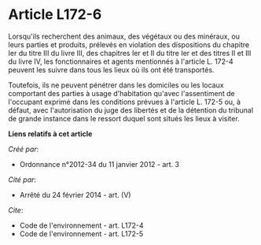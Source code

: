 # Article L172-6

Lorsqu'ils recherchent des animaux, des végétaux ou des minéraux, ou leurs parties et produits, prélevés en violation des
dispositions du chapitre Ier du titre III du livre III, des chapitres Ier et II du titre Ier et des titres II et III du livre
IV, les fonctionnaires et agents mentionnés à l'article L. 172-4 peuvent les suivre dans tous les lieux où ils ont été
transportés. 

Toutefois, ils ne peuvent pénétrer dans les domiciles ou les locaux comportant des parties à usage d'habitation qu'avec
l'assentiment de l'occupant exprimé dans les conditions prévues à l'article L. 172-5 ou, à défaut, avec l'autorisation du
juge des libertés et de la détention du tribunal de grande instance dans le ressort duquel sont situés les lieux à visiter.

**Liens relatifs à cet article**

_Créé par_:

  - Ordonnance n°2012-34 du 11 janvier 2012 - art. 3

_Cité par_:

  - Arrêté du 24 février 2014 - art. (V)

_Cite_:

  - Code de l'environnement - art. L172-4
  - Code de l'environnement - art. L172-5
